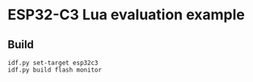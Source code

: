 # ESP32-C3 Lua evaluation example

## Build

```shell
idf.py set-target esp32c3
idf.py build flash monitor
```

